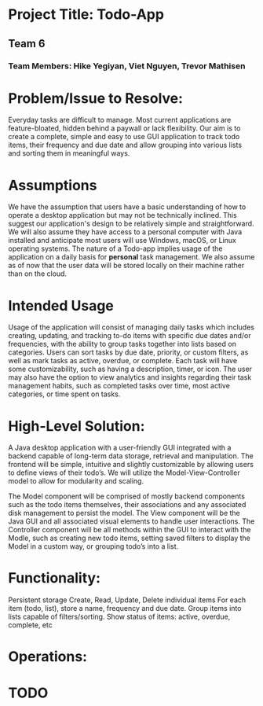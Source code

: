 # Project Title: Todo-App
## Team 6 
### Team Members: Hike Yegiyan, Viet Nguyen, Trevor Mathisen

# Problem/Issue to Resolve:
Everyday tasks are difficult to manage. Most current applications are feature-bloated, hidden behind a paywall or lack flexibility. Our aim is to create a complete, simple and easy to use GUI application to track todo items, their frequency and due date and allow grouping into various lists and sorting them in meaningful ways.

# Assumptions 
We have the assumption that users have a basic understanding of how to operate a desktop application but may not be technically inclined. This suggest our application's design to be relatively simple and straightforward. We will also assume they have access to a personal computer with Java installed and anticipate most users will use Windows, macOS, or Linux operating systems. The nature of a Todo-app implies usage of the application on a daily basis for **personal** task management. We also assume as of now that the user data will be stored locally on their machine rather than on the cloud.

# Intended Usage
Usage of the application will consist of managing daily tasks which includes creating, updating, and tracking to-do items with specific due dates and/or frequencies, with the ability to group tasks together into lists based on categories. Users can sort tasks by due date, priority, or custom filters, as well as mark tasks as active, overdue, or complete. Each task will have some customizability, such as having a description, timer, or icon. The user may also have the option to view analytics and insights regarding their task management habits, such as completed tasks over time, most active categories, or time spent on tasks. 

# High-Level Solution:
A Java desktop application with a user-friendly GUI integrated with a backend capable of long-term data storage, retrieval and manipulation. The frontend will be simple, intuitive and slightly customizable by allowing users to define views of their todo’s. We will utilize the Model-View-Controller model to allow for modularity and scaling. 

The Model component will be comprised of mostly backend components such as the todo items themselves, their associations and any associated disk management to persist the model. The View component will be the Java GUI and all associated visual elements to handle user interactions. The Controller component will be all methods within the GUI to interact with the Modle, such as creating new todo items, setting saved filters to display the Model in a custom way, or grouping todo’s into a list. 


# Functionality:
Persistent storage
Create, Read, Update, Delete individual items
For each item (todo, list), store a name, frequency and due date.
Group items into lists capable of filters/sorting.
Show status of items: active, overdue, complete, etc

# Operations: 
#                   **TODO**
